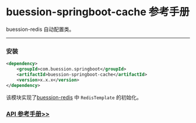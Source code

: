 # buession-springboot-cache 参考手册


buession-redis 自动配置类。


---


### 安装

```xml
<dependency>
    <groupId>com.buession.springboot</groupId>
    <artifactId>buession-springboot-cache</artifactId>
    <version>x.x.x</version>
</dependency>
```

该模块实现了[buession-redis](https://www.buession.com/manual/2.2/redis/index.html) 中 `RedisTemplate` 的初始化。


### [API 参考手册>>](https://javadoc.io/static/com.buession.springboot/buession-springboot-cache/2.2.0/)
